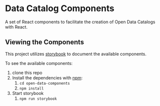 # Data Catalog Components

A set of React components to facilitate the creation of Open Data Catalogs with React.

## Viewing the Components

This project utilizes [storybook](https://github.com/storybooks/storybook) to document the available components.

To see the available components:
1) clone this repo
1) Install the dependencies with [npm](https://www.npmjs.com/):
    1) ``cd open-data-components``
    1) ``npm install``
1) Start storybook
    1) ``npm run storybook``